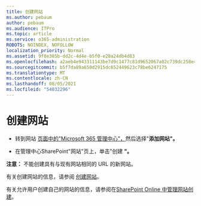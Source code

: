 ```yaml
---
title: 创建网站
ms.author: pebaum
author: pebaum
ms.audience: ITPro
ms.topic: article
ms.service: o365-administration
ROBOTS: NOINDEX, NOFOLLOW
localization_priority: Normal
ms.assetid: 9f8e385b-dd2c-4d4e-b5f0-e28a24db4d83
ms.openlocfilehash: a2aeb4e943311143be7d9c1477c81d9652067a02c739dc258e4187deb79cade7
ms.sourcegitcommit: b5f7da89a650d2915dc652449623c78be6247175
ms.translationtype: MT
ms.contentlocale: zh-CN
ms.lasthandoff: 08/05/2021
ms.locfileid: "54032296"
---
```

# <a name="create-a-site"></a>创建网站

- 转到网站 [页面中的"Microsoft 365 管理中心"，](https://portal.office.com/adminportal/home#/SitesList)然后选择"**添加网站"。** 
    
- 在管理中心SharePoint"网站"页上，单击"创建 **"。** 
    
**注意：** 不能创建具有与现有网站相同的 URL 的新网站。 
  
有关创建网站的信息，请参阅 [创建网站](https://go.microsoft.com/fwlink/?linkid=866295)。
  
有关允许用户创建自己的网站的信息，请参阅在[SharePoint Online 中管理网站创建](https://go.microsoft.com/fwlink/?linkid=866296)。
  

